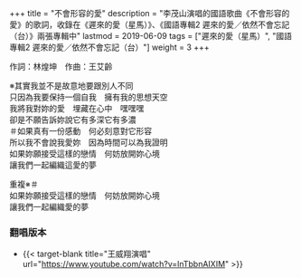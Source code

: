 +++
title = "不會形容的愛"
description = "李茂山演唱的國語歌曲《不會形容的愛》的歌詞，收錄在《遲來的愛（星馬）》、《國語專輯2 遲來的愛／依然不會忘記（台）》兩張專輯中"
lastmod = 2019-06-09
tags = ["遲來的愛（星馬）", "國語專輯2 遲來的愛／依然不會忘記（台）"]
weight = 3
+++

作詞：林煌坤　作曲：王艾齡

※其實我並不是故意地要跟別人不同  
只因為我要保持一個自我　擁有我的思想天空  
我將我對妳的愛　埋藏在心中　嘿嘿嘿  
卻是不願告訴妳說它有多深它有多濃  
＃如果真有一份感動　何必刻意對它形容  
所以我不會說我愛妳　因為時間可以為我證明  
如果妳願接受這樣的戀情　何妨放開妳心境  
讓我們一起編織這愛的夢  

重複※＃  
如果妳願接受這樣的戀情　何妨放開妳心境  
讓我們一起編織愛的夢  

### 翻唱版本

* {{< target-blank title="王威翔演唱" url="https://www.youtube.com/watch?v=lnTbbnAIXIM" >}}